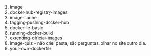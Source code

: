 1. image
1. docker-hub-registry-images
1. image-cache
1. tagging-pushing-docker-hub
1. dockerfile-basic
1. running-docker-build
1. extending-official-images
1. image-quiz - não criei pasta, são perguntas, olhar no site outro dia.
1. your-own-dockerfile




